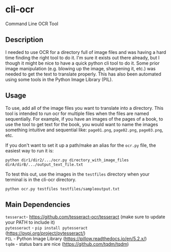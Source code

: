 # cli-ocr
Command Line OCR Tool

## Description
I needed to use OCR for a directory full of image files and was having a hard time finding the right tool to do it. I'm sure it exists out there already, but I though it might be nice to have a quick python cli tool to do it. Some prior image manipulation (e.g. blowing up the image, sharpening it, etc.) was needed to get the text to translate properly. This has also been automated using some tools in the Python Image Library (PIL). 

## Usage
To use, add all of the image files you want to translate into a directory. This tool is intended to run ocr for multiple files when the files are named sequentially. For example, if you have an images of the pages of a book, to use the tool to get text for the book, you would want to name the images something intuitive and sequential like: `page01.png`, `page02.png`, `page03.png`, etc.

If you don't want to set it up a path/make an alias for the `ocr.py` file, the easiest way to run it is:
```
python dir1/dir2/.../ocr.py directory_with_image_files dirA/dirB/.../output_text_file.txt
```

To test this out, use the images in the `testfiles` directory when your terminal is in the cli-ocr directory. 
```
python ocr.py testfiles testfiles/sampleoutput.txt
```

## Main Dependencies
`tesseract`- https://github.com/tesseract-ocr/tesseract (make sure to update your PATH to include it)  
`pytesseract` - `pip install pytesseract` (https://pypi.org/project/pytesseract/)  
`PIL` - Python Image Library (https://pillow.readthedocs.io/en/5.2.x/)   
`tqdm` - status bars are nice (https://github.com/tqdm/tqdm)  
